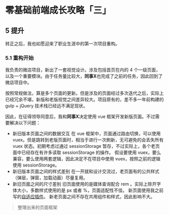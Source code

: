 # 零基础前端成长攻略「三」

## 5 提升

转正之后，我也如愿迎来了职业生涯中的第一次项目重构。

### 5.1 重构开始

我负责的微店项目，新出了一套视觉设计。涉及包括首页在内的 4 个一级页面，以及一个重要模块。由于任务量比较大，**同事X**也完成了之前的任务，因此回到了微店项目中。

按照常规做法，算是多个页面的更新。但是涉及的页面经过多次迭代之后，实际上已经冗余不堪，新版和老版视觉之间差异较大。项目原有的，差不多一年前构建的 gulp + jQuery 技术栈已经远不满足现状。

因此，在征得领导同意后，我和**同事X**决定使用 vue 框架开发新版页面。不过需要解决以下问题：

- 新旧版本页面之间的数据交互
  在 vue 框架中，页面通过路由切换，可以使用 vuex。但是跳转到老版页面时，相当于进行一次刷新，无可避免的会丢失所有 vuex 状态。初期考虑过通过 sessionStorage 暂存，不过实际上，各个老页面中已经存在有许多读取 sessionStorage 的操作。
  假设要使用 vuex，要么兼容，要么使用两套逻辑，因此决定不在项目中使用 vuex，按照之前的逻辑使用 sessionStorage。
- 新旧版本页面之间的样式差别
  在一开就和设计交流过，老页面有的公共样式（弹层，弹窗，加载动画）尽量复用。
- 新旧页面之间的尺寸差别
  旧页面使用的是媒体查询配合 rem 。实际上除开字体大小，多数样式使用的是 px 或者 %，页面适配性不佳。
  新页面使用我之前写的[自适应插件](https://github.com/xiajunqcy/Qiu-AutoRem)。
  新老页面之间不存在共用组件和样式，因此影响不大。

> 整理出来的页面框架
